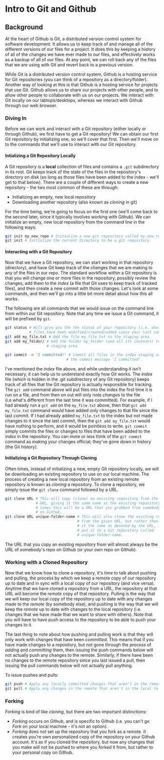 # Intro to Git and Github

## Background 

At the heart of Github is Git, a distributed version control system for 
software development. It allows us to keep track of and manage all of the 
different versions of our files for a project. It does this by keeping a 
history of all of the changes we have ever made to our files, and effectively works as a backup of all of our files. At any point, we can roll back any of the files that we are using with Git and revert back to a previous version.

While Git is a distributed version control system, Github is a hosting service for Git repositories (you can think of a repository as a directory/folder). Another way of looking at this is that Github is a hosting service for projects that use Git. Github allows us to share our projects with other people, and to allow other people to collaborate with us on our projects. We interact with Git locally on our labtops/desktops, whereas we interact with Github through our web browser.

### Diving In

Before we can work and interact with a Git repository (either locally or 
through Github), we first have to get a Git repository! We can obtain
our first Git repository by initializing one, so we'll cover that first. 
Then we'll move on to the commands that we'll use to interact with our 
Git repository. 

#### Intializing a Git Repository Locally 

A Git repository is a **local** collection of files and contains a `.git` 
subdirectory in its root. Git keeps track of the state of the files in the 
repository's directory on disk (so long as those files have been added to the index - we'll get to that below). There are a couple of different ways to create a new repository - the two most common of these are through: 

* Initializing an empty, new local repository
* Downloading another repository (also known as *cloning* in git)

For the time being, we're going to focus on the first one (we'll come back 
to the second later, since it typically involves working with Github). We 
can initialize an empty, new local repository from the command line in the 
following ways: 

```bash 
git init my_new_repo # Initialize a new git repository called my_new_repo. 
git init # Initialize the current directory to be a git repository. 
```

#### Interacting with a Git Repository

Now that we have a Git repository, we can start working in that repository 
(directory), and have Git keep track of the changes that we are making to 
any of the files in our repo. The standard workflow within a Git repository 
is that you will change one or more files in the repository, possibly review
the changes, add them to the *index* (a file that Git uses to keep track of 
tracked files), and then create a new commit with those changes. Let's look
at some commands, and then we'll go into a little bit more detail about how
this all works. 

The following are all commands that we would issue on the command line from 
within our Git repository. Note that any time we issue a Git command, it 
will be prefixed by `git`. 

```bash
git status # Will give you the the status of your repository (i.e. what 
           # files have been modified/created/added since your last commit). 
git add my_file.txt # Add the file my_file.txt to the staging area. 
git add my_folder/ # Add the folder my_folder (and all its contents) to the 
                   # staging area. 

git commit -m 'I committed!' # Commit all files in the index staging area with
                            # the commit message 'I committed'.
```

I've mentioned the *index* file above, and while understanding it isn't necessary, it can help us to understand exactly how Git works. The *index* file (which is hidden in the .git subdirectory of any Git repository) keeps track of all files that the Git repository is actually responsible for tracking. The `git add` command above will put files into the index the first time it is run on a file, and from then on out will only note *changes* to the file (i.e.what's different from the last time it was committed). For example, if I had already run a `git add` on the `my_file.txt` above, then that `git add my_file.txt` command would have added only changes to that file since the last commit. If I had already added `my_file.txt` to the index but not made changes to it since the last commit, then the `git add my_file.txt` would have nothing to perform, and it would be pointless to write. `git commit` simply commits the files or changes to files that have been added to the *index* in the repository. You can more or less think of the `git commit` command as making your changes official; they've gone down in history (the Git history). 

#### Initializing a Git Repository Through Cloning

Often times, instead of initializing a new, empty Git repository locally, we will be downloading an existing repository to use on our local machine. The process of creating a new local repository from an existing remote repository is known as *cloning* a repository. To clone a repository, we simply issue the `git clone` command followed by a URL. 

```bash 
git clone URL # This will copy (clone) an existing repository from the given
              # URL, giving it the same name as the existing repository. Often
              # times this will be a URL that you grabbed from somebody's repo
              # on Github. 
git clone URL unique-folder-name # This will also clone the existing repository
                                 # from the given URL, but rather than giving 
                                 # it the name as denoted by the URL, it will 
                                 # put it in a Git repository called 
                                 # unique-folder-name. 
```

The URL that you copy an existing repository from will almost always be the 
URL of somebody's repo on Github (or your own repo on Github). 

### Working with a Cloned Repository 

Now that we know how to clone a repository, it's time to talk about pushing
and pulling, the process by which we keep a remote copy of our repository 
up to date and in sync with a local copy of our repository (and vice versa). 
Anytime that we have cloned a repository from a URL, the repository at that 
URL will become the *remote* copy of that repository. Pulling is the way that 
we will keep our local copy of the repository up to date with any changes made 
to the *remote* (by somebody else), and pushing is the way that we will keep 
the *remote* up to date with changes to the local repository (i.e. changes 
that we have made that we want to share with others). Note that you will 
have to have push access to the repository to be able to push your changes 
to it. 

The last thing to note about how pushing and pulling work is that they will 
only work with changes that have been *committed*. This means that if you 
have made changes to a repository, but not gone through the process of
*adding* and *committing* them, then issuing the push commands below will 
not actually push any changes to the remote. Similarly, if there have been 
no changes to the remote repository since you last issued a pull, then issuing 
the pull commands below will not actually pull anything. 

To issue pushes and pulls: 

```bash 
git push # Apply any locally committed changes that aren't in the remote to the remote. 
git pull # Apply any changes in the remote that aren't in the local to the local.
```

### Forking

*Forking* is kind of like *cloning*, but there are two important distinctions: 

* *Forking* occurs on Github, and is specific to Github (i.e. you can't go 
*Fork* on your local machine - it's not an option). 
* *Forking* does not set up the repository that you fork as a remote. It 
creates you're own personalized copy of the repository on your Github account. 
It's as if you cloned the repository, but now any changes that you make will 
not be pushed to where you forked it from, but rather to your personal copy 
on Github. 
